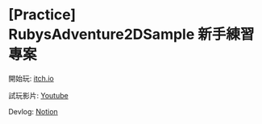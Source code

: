 # [Practice] RubysAdventure2DSample 新手練習專案

開始玩: [itch.io](https://orewachuuni.itch.io/practice-rubys-adventure-2d-sample)

試玩影片: [Youtube](https://youtu.be/P2g3iDPA6wo)

Devlog: [Notion](https://chalk-wedge-e02.notion.site/Ruby-2D-1239f6c2dc798020a4e9dc0b4e193c7b)
